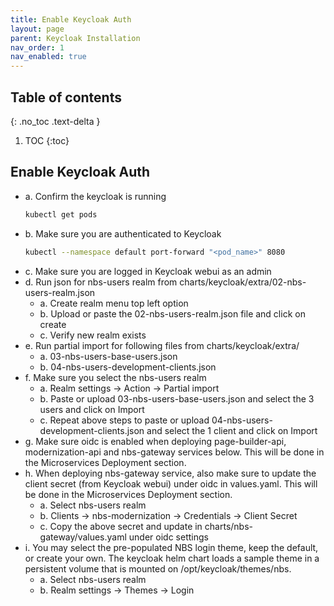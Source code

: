 ```yaml
---
title: Enable Keycloak Auth
layout: page
parent: Keycloak Installation
nav_order: 1
nav_enabled: true
---
```


## Table of contents
{: .no_toc .text-delta }

1. TOC
{:toc}

## Enable Keycloak Auth
- a. Confirm the keycloak is running
  ```bash
  kubectl get pods
  ```
- b. Make sure you are authenticated to Keycloak
  ```bash
  kubectl --namespace default port-forward "<pod_name>" 8080
  ```
- c. Make sure you are logged in Keycloak webui as an admin
- d. Run json for nbs-users realm from charts/keycloak/extra/02-nbs-users-realm.json
  - a. Create realm menu top left option
  - b. Upload or paste the 02-nbs-users-realm.json file and click on create
  - c. Verify new realm exists
- e. Run partial import for following files from charts/keycloak/extra/ 
  - a. 03-nbs-users-base-users.json
  - b. 04-nbs-users-development-clients.json
- f. Make sure you select the nbs-users realm
  - a. Realm settings → Action → Partial import
  - b. Paste or upload 03-nbs-users-base-users.json and select the 3 users and click on Import
  - c. Repeat above steps to paste or upload 04-nbs-users-development-clients.json and select the 1 client and click on Import
- g. Make sure oidc is enabled when deploying page-builder-api, modernization-api and nbs-gateway services below. This will be done in the Microservices Deployment section.
- h. When deploying nbs-gateway service, also make sure to update the client secret (from Keycloak webui) under oidc in values.yaml. This will be done in the Microservices Deployment section.
  - a. Select nbs-users realm
  - b. Clients → nbs-modernization → Credentials → Client Secret
  - c. Copy the above secret and update in charts/nbs-gateway/values.yaml under oidc settings
- i. You may select the pre-populated NBS login theme, keep the default, or create your own.  The keycloak helm chart loads a sample theme in a persistent volume that is mounted on /opt/keycloak/themes/nbs.
  - a. Select nbs-users realm
  - b. Realm settings → Themes → Login
